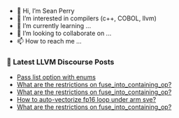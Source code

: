 - 👋 Hi, I’m Sean Perry
- 👀 I’m interested in compilers (c++, COBOL, llvm)
- 🌱 I’m currently learning ...
- 💞️ I’m looking to collaborate on ...
- 📫 How to reach me ...

<!---
s66perry/s66perry is a ✨ special ✨ repository because its `README.md` (this file) appears on your GitHub profile.
You can click the Preview link to take a look at your changes.
--->
### 📕 Latest LLVM Discourse Posts

<!-- DISCOURSE-LLVM:START -->
- [Pass list option with enums](https://discourse.llvm.org/t/pass-list-option-with-enums/78095#post_1)
- [What are the restrictions on fuse_into_containing_op?](https://discourse.llvm.org/t/what-are-the-restrictions-on-fuse-into-containing-op/78094#post_4)
- [What are the restrictions on fuse_into_containing_op?](https://discourse.llvm.org/t/what-are-the-restrictions-on-fuse-into-containing-op/78094#post_3)
- [How to auto-vectorize fp16 loop under arm sve?](https://discourse.llvm.org/t/how-to-auto-vectorize-fp16-loop-under-arm-sve/78036#post_6)
- [What are the restrictions on fuse_into_containing_op?](https://discourse.llvm.org/t/what-are-the-restrictions-on-fuse-into-containing-op/78094#post_2)
<!-- DISCOURSE-LLVM:END -->
